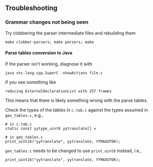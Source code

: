 ## Troubleshooting

### Grammar changes not being seen

Try clobbering the parser intermediate files and rebuilding them

    make clobber-parsers; make parsers; make


#### Parse tables conversion to Java

If the parser isn't working, diagnose it with

    java xtc.lang.cpp.SuperC -showActions file.c
    
If you see something like

    reducing ExternalDeclarationList with 257 frames
    
This means that there is likely something wrong with the parse tables.

Check the types of the tables in `c.tab.c` against the types assumed in `gen_tables.c`, e.g.,

    # in c.tab.c
    static const yytype_uint8 yytranslate[] =
    
    # in gen_tables.c
    print_uint16("yytranslate", yytranslate, YYMAXUTOK);
    
`gen_tables.c` needs to be changed to use `print_uint8` instead, i.e.,

    print_uint16("yytranslate", yytranslate, YYMAXUTOK);
